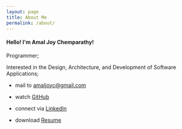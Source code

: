 ```yaml
---
layout: page
title: About Me
permalink: /about/
---
```



#### Hello! I'm Amal Joy Chemparathy!

Programmer;

Interested in the Design, Architecture, and Development of Software Applications;

<div class="divider"></div>

* mail to <a href="mailto:amaljoyc@gmail.com">amaljoyc@gmail.com</a>

* watch <a href="https://github.com/amaljoyc">GitHub</a>

* connect via <a href="https://de.linkedin.com/in/amaljoyc">LinkedIn</a>

* download [Resume](https://amaljoyc.github.io/resume.pdf)
